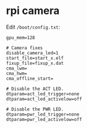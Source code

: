 # rpi camera 

Edit `/boot/config.txt`:

    gpu_mem=128

    # Camera fixes
    disable_camera_led=1
    start_file=start_x.elf
    fixup_file=fixup_x.dat
    cma_lwm=
    cma_hwm=
    cma_offline_start=
 
    # Disable the ACT LED.
    dtparam=act_led_trigger=none
    dtparam=act_led_activelow=off
    
    # Disable the PWR LED.
    dtparam=pwr_led_trigger=none
    dtparam=pwr_led_activelow=off
